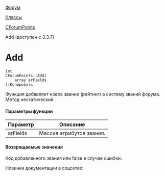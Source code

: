 [Форум](/api_help/forum/index.php)

[Классы](/api_help/forum/developer/index.php)

[CForumPoints](/api_help/forum/developer/cforumpoints/index.php)

Add (доступен с 3.3.7)

Add
===

```
int
CForumPoints::Add(
	array arFields
);Копировать
```

Функция добавляет новое звание (рейтинг) в систему званий форума. Метод нестатический.

#### Параметры функции

| Параметр | Описание |
| --- | --- |
| arFields | Массив атрибутов звания. |

#### Возвращаемые значения

Код добавленного звания или false в случае ошибки.

Новинки документации в соцсетях: